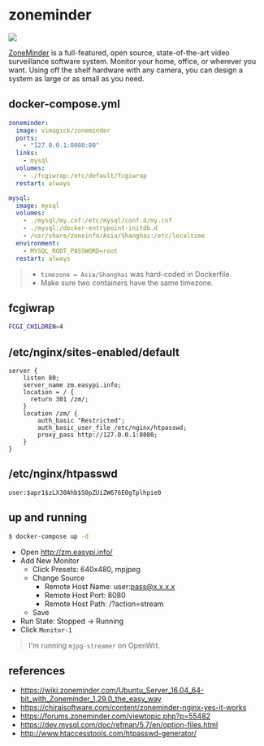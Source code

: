 zoneminder
==========

![](https://badge.imagelayers.io/vimagick/zoneminder:latest.svg)

[ZoneMinder][1] is a full-featured, open source, state-of-the-art video
surveillance software system. Monitor your home, office, or wherever you want.
Using off the shelf hardware with any camera, you can design a system as large
or as small as you need.

## docker-compose.yml

```yaml
zoneminder:
  image: vimagick/zoneminder
  ports:
    - "127.0.0.1:8080:80"
  links:
    - mysql
  volumes:
    - ./fcgiwrap:/etc/default/fcgiwrap
  restart: always

mysql:
  image: mysql
  volumes:
    - ./mysql/my.cnf:/etc/mysql/conf.d/my.cnf
    - ./mysql:/docker-entrypoint-initdb.d
    - /usr/share/zoneinfo/Asia/Shanghai:/etc/localtime
  environment:
    - MYSQL_ROOT_PASSWORD=root
  restart: always
```

> - `timezone = Asia/Shanghai` was hard-coded in Dockerfile.
> - Make sure two containers have the same timezone.

## fcgiwrap

```bash
FCGI_CHILDREN=4
```

## /etc/nginx/sites-enabled/default

```
server {
    listen 80;
    server_name zm.easypi.info;
    location = / {
      return 301 /zm/;
    }
    location /zm/ {
        auth_basic "Restricted";
        auth_basic_user_file /etc/nginx/htpasswd;
        proxy_pass http://127.0.0.1:8080;
    }
}
```

## /etc/nginx/htpasswd

```
user:$apr1$zLX30Ahb$S0pZUiZW676E0gTplhpie0
```

## up and running

```bash
$ docker-compose up -d
```

- Open <http://zm.easypi.info/>
- Add New Monitor
  - Click Presets: 640x480, mpjpeg
  - Change Source
    - Remote Host Name: user:pass@x.x.x.x
    - Remote Host Port: 8080
    - Remote Host Path: /?action=stream
  - Save
- Run State: Stopped -> Running
- Click `Monitor-1`

> I'm running `mjpg-streamer` on OpenWrt.

## references

- <https://wiki.zoneminder.com/Ubuntu_Server_16.04_64-bit_with_Zoneminder_1.29.0_the_easy_way>
- <https://chiralsoftware.com/content/zoneminder-nginx-yes-it-works>
- <https://forums.zoneminder.com/viewtopic.php?p=55482>
- <https://dev.mysql.com/doc/refman/5.7/en/option-files.html>
- <http://www.htaccesstools.com/htpasswd-generator/>

[1]: https://www.zoneminder.com/
